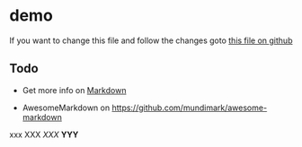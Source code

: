 # demo

If you want to change this file and follow the changes goto [this file on github](<https://github.com/jweken/demo/edit/master/README.md>)

## Todo

* Get more info on [Markdown](<https://github.com/adam-p/markdown-here/wiki/Markdown-Cheatsheet>)

* AwesomeMarkdown on <https://github.com/mundimark/awesome-markdown>

xxx XXX *XXX* __YYY__